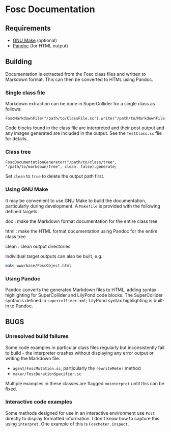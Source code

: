 # Fosc Documentation

## Requirements

- [GNU Make](https://www.gnu.org/software/make/) (optional)
- [Pandoc](https://pandoc.org/) (for HTML output)

## Building

Documentation is extracted from the Fosc class files and written to Markdown
format. This can then be converted to HTML using Pandoc.

### Single class file

Markdown extraction can be done in SuperCollider for a single class as follows:

```supercollider
FoscMarkdownFile("/path/to/ClassFile.sc").write("/path/to/MarkdownFile.md");
```

Code blocks found in the class file are interpreted and their post output and
any images generated are included in the output. See the `TestClass.sc` file for
details.

### Class tree

```supercollider
FoscDocumentationGenerator("/path/to/class/tree", "/path/to/markdown/tree", clean: false).generate;
```

Set `clean` to `true` to delete the output path first.

### Using GNU Make

It may be convenient to use GNU Make to build the documentation, particularly
during development. A `Makefile` is provided with the following defined targets:

doc
: make the Markdown format documentation for the entire class tree

html
: make the HTML format documentation using Pandoc for the entire class tree

clean
: clean output directories

Individual target outputs can also be built, e.g.:

```sh
make www/base/FoscObject.html
```

### Using Pandoc

Pandoc converts the generated Markdown files to HTML, adding syntax highlighting
for SuperCollider and LilyPond code blocks. The SuperCollider syntax is defined
in `supercollider.xml`; LilyPond syntax highlighting is built-in to Pandoc.

## BUGS

### Unresolved build failures

Some code examples in particular class files regularly but inconsistently fail
to build - the interpreter crashes without displaying any error output or
writing the Markdown file.

- `agent/FoscMutation.sc`, particularly the `rewriteMeter` method
- `maker/FoscDurationSpecifier.sc`

Multiple examples in these classes are flagged `nointerpret` until this can be
fixed.

### Interactive code examples

Some methods designed for use in an interactive environment use `Post` directly
to display formatted information. I don't know how to capture this using
`interpret`. One example of this is `FoscMeter.inspect`.
